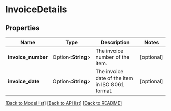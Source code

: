 # InvoiceDetails

## Properties

Name | Type | Description | Notes
------------ | ------------- | ------------- | -------------
**invoice_number** | Option<**String**> | The invoice number of the item. | [optional]
**invoice_date** | Option<**String**> | The invoice date of the item in ISO 8061 format. | [optional]

[[Back to Model list]](../README.md#documentation-for-models) [[Back to API list]](../README.md#documentation-for-api-endpoints) [[Back to README]](../README.md)


